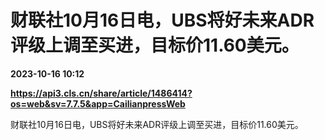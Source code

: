 # 财联社10月16日电，UBS将好未来ADR评级上调至买进，目标价11.60美元。

**2023-10-16 10:12**

**https://api3.cls.cn/share/article/1486414?os=web&sv=7.7.5&app=CailianpressWeb**

财联社10月16日电，UBS将好未来ADR评级上调至买进，目标价11.60美元。